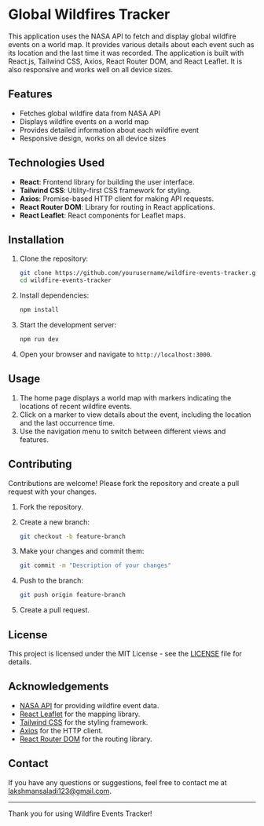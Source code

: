 # Global Wildfires Tracker
This application uses the NASA API to fetch and display global wildfire events on a world map. It provides various details about each event such as its location and the last time it was recorded. The application is built with React.js, Tailwind CSS, Axios, React Router DOM, and React Leaflet. It is also responsive and works well on all device sizes.

## Features
- Fetches global wildfire data from NASA API
- Displays wildfire events on a world map
- Provides detailed information about each wildfire event
- Responsive design, works on all device sizes


## Technologies Used
- **React**: Frontend library for building the user interface.
- **Tailwind CSS**: Utility-first CSS framework for styling.
- **Axios**: Promise-based HTTP client for making API requests.
- **React Router DOM**: Library for routing in React applications.
- **React Leaflet**: React components for Leaflet maps.

## Installation
1. Clone the repository:

    ```bash
    git clone https://github.com/yourusername/wildfire-events-tracker.git
    cd wildfire-events-tracker
    ```

2. Install dependencies:

    ```bash
    npm install
    ```



3. Start the development server:

    ```bash
    npm run dev
    ```

5. Open your browser and navigate to `http://localhost:3000`.

## Usage

1. The home page displays a world map with markers indicating the locations of recent wildfire events.
2. Click on a marker to view details about the event, including the location and the last occurrence time.
3. Use the navigation menu to switch between different views and features.

## Contributing

Contributions are welcome! Please fork the repository and create a pull request with your changes.

1. Fork the repository.
2. Create a new branch:

    ```bash
    git checkout -b feature-branch
    ```

3. Make your changes and commit them:

    ```bash
    git commit -m "Description of your changes"
    ```

4. Push to the branch:

    ```bash
    git push origin feature-branch
    ```

5. Create a pull request.

## License

This project is licensed under the MIT License - see the [LICENSE](LICENSE) file for details.

## Acknowledgements

- [NASA API](https://api.nasa.gov/) for providing wildfire event data.
- [React Leaflet](https://react-leaflet.js.org/) for the mapping library.
- [Tailwind CSS](https://tailwindcss.com/) for the styling framework.
- [Axios](https://axios-http.com/) for the HTTP client.
- [React Router DOM](https://reactrouter.com/) for the routing library.

## Contact

If you have any questions or suggestions, feel free to contact me at [lakshmansaladi123@gmail.com](mailto:your-email@example.com).

---

Thank you for using Wildfire Events Tracker!
     
